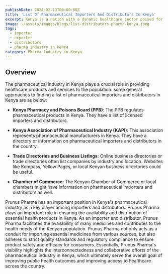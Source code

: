 ```yaml
---
publishDate: 2024-02-13T00:00:00Z
title: 'List Of Pharmaceutical Importers And Distributors In Kenya'
excerpt: Kenya is a nation with a dynamic healthcare sector poised for growth and innovation. At the forefront of this landscape is the pharmaceutical industry, a vital component in ensuring access to essential medicines and healthcare services for Kenya's growing population. List of important players in pharmaceutical Industry can be obtained from different sources.
image: ~/assets/images/blogs/list-distributors-pharma-kenya.jpeg
tags:
  - importer
  - exporter
  - distributors
  - pharma industry in kenya
category: Pharma Industry in Kenya
---
```


## Overview

<div class="text-justify">
The pharmaceutical industry in Kenya plays a crucial role in providing healthcare products and services to the population. some general approaches to finding a list of pharmaceutical importers and distributors in Kenya are as below:
</div>

- **Kenya Pharmacy and Poisons Board (PPB)**: The PPB regulates pharmaceutical products in Kenya. They have a list of licensed importers and distributors.

- **Kenya Association of Pharmaceutical Industry (KAPI)**: This association represents pharmaceutical manufacturers in Kenya. They have a directory or information on pharmaceutical importers and distributors in the country.

- **Trade Directories and Business Listings**: Online business directories or trade directories often list companies by industry and location. Websites like Kompass, Yellow Pages, or local Kenyan business directories could be useful.

- **Chamber of Commerce**: The Kenyan Chamber of Commerce or local chambers might have information on pharmaceutical importers and distributors as well.

<div class="text-justify">
Prunus Pharma has an important position in Kenya's pharmaceutical industry as a key player among importers and distributors. Prunus Pharma plays an important role in ensuring the availability and distribution of essential health products in Kenya. As an importer and distributor, Prunus Pharma facilitates the availability of many medicines and contributes to the health needs of the Kenyan population. Prunus Pharma not only acts as a conduit for importing essential medicines from various sources, but also adheres to strict quality standards and regulatory compliance to ensure product safety and efficacy for consumers. Essentially, Prunus Pharma's visibility highlights the interconnectedness and collaborative efforts of the pharmaceutical industry in Kenya, which ultimately serve the overall goal of improving public health outcomes and improving access to healthcare across the country.
</div>
